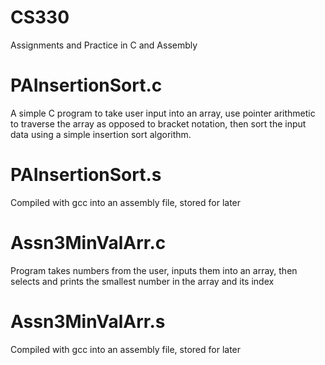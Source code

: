 # CS330
Assignments and Practice in C and Assembly

# PAInsertionSort.c
A simple C program to take user input into an array, use pointer arithmetic to traverse the array as opposed to bracket notation, then sort the input data using a simple insertion sort algorithm.

# PAInsertionSort.s
Compiled with gcc into an assembly file, stored for later

# Assn3MinValArr.c
Program takes numbers from the user, inputs them into an array, then selects and prints the smallest number in the array and its index

# Assn3MinValArr.s
Compiled with gcc into an assembly file, stored for later
